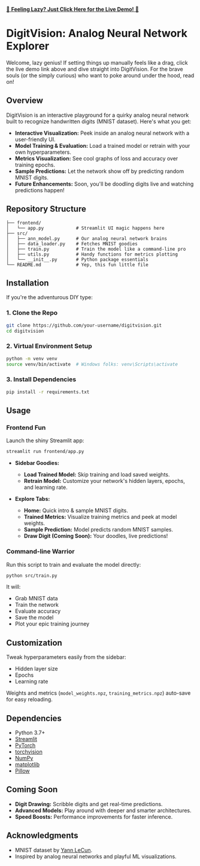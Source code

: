 <a href="https://digitvision-aasheik.streamlit.app/" target="_blank">🚀 <strong>Feeling Lazy? Just Click Here for the Live Demo!</strong> 🚀</a>

# DigitVision: Analog Neural Network Explorer

Welcome, lazy genius! If setting things up manually feels like a drag, click the live demo link above and dive straight into DigitVision. For the brave souls (or the simply curious) who want to poke around under the hood, read on!

## Overview

DigitVision is an interactive playground for a quirky analog neural network built to recognize handwritten digits (MNIST dataset). Here's what you get:

- **Interactive Visualization:** Peek inside an analog neural network with a user-friendly UI.
- **Model Training & Evaluation:** Load a trained model or retrain with your own hyperparameters.
- **Metrics Visualization:** See cool graphs of loss and accuracy over training epochs.
- **Sample Predictions:** Let the network show off by predicting random MNIST digits.
- **Future Enhancements:** Soon, you'll be doodling digits live and watching predictions happen!

## Repository Structure

```
├── frontend/
│   └── app.py            # Streamlit UI magic happens here
├── src/
│   ├── ann_model.py      # Our analog neural network brains
│   ├── data_loader.py    # Fetches MNIST goodies
│   ├── train.py          # Train the model like a command-line pro
│   ├── utils.py          # Handy functions for metrics plotting
│   └── __init__.py       # Python package essentials
└── README.md             # Yep, this fun little file
```

## Installation

If you're the adventurous DIY type:

### 1. Clone the Repo

```bash
git clone https://github.com/your-username/digitvision.git
cd digitvision
```

### 2. Virtual Environment Setup

```bash
python -m venv venv
source venv/bin/activate  # Windows folks: venv\Scripts\activate
```

### 3. Install Dependencies

```bash
pip install -r requirements.txt
```

## Usage

### Frontend Fun

Launch the shiny Streamlit app:

```bash
streamlit run frontend/app.py
```

- **Sidebar Goodies:**
  - **Load Trained Model:** Skip training and load saved weights.
  - **Retrain Model:** Customize your network's hidden layers, epochs, and learning rate.

- **Explore Tabs:**
  - **Home:** Quick intro & sample MNIST digits.
  - **Trained Metrics:** Visualize training metrics and peek at model weights.
  - **Sample Prediction:** Model predicts random MNIST samples.
  - **Draw Digit (Coming Soon):** Your doodles, live predictions!

### Command-line Warrior

Run this script to train and evaluate the model directly:

```bash
python src/train.py
```

It will:
- Grab MNIST data
- Train the network
- Evaluate accuracy
- Save the model
- Plot your epic training journey

## Customization

Tweak hyperparameters easily from the sidebar:
- Hidden layer size
- Epochs
- Learning rate

Weights and metrics (`model_weights.npz`, `training_metrics.npz`) auto-save for easy reloading.

## Dependencies

- Python 3.7+
- [Streamlit](https://streamlit.io/)
- [PyTorch](https://pytorch.org/)
- [torchvision](https://pytorch.org/vision/stable/index.html)
- [NumPy](https://numpy.org/)
- [matplotlib](https://matplotlib.org/)
- [Pillow](https://python-pillow.org/)

## Coming Soon

- **Digit Drawing:** Scribble digits and get real-time predictions.
- **Advanced Models:** Play around with deeper and smarter architectures.
- **Speed Boosts:** Performance improvements for faster inference.

## Acknowledgments

- MNIST dataset by [Yann LeCun](http://yann.lecun.com/exdb/mnist/).
- Inspired by analog neural networks and playful ML visualizations.
